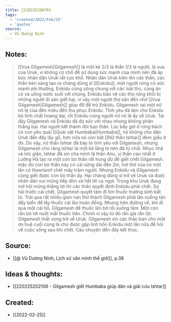 ```yaml
---
title: 💬220225200701
tags:
  - 'created/2022/Feb/25'
  - 'quotes'
source:
  - Vũ Dương Ninh
---
```


## Notes:
> [[Vua Gilgamesh|Gilgamesh]] là một kẻ  2/3 là thần 1/3 là người, là vua của Uruk, vì không có chỗ để sử dụng sức mạnh của mình nên đã áp bức nhân dân Uruk rất cực khổ. Nhân dân Uruk kiên lên các thần, các thần bèn sáng tạo ra chàng dũng sĩ [[Enkidu]], một người rừng có sức mạnh phi thường. Enkidu cùng sống chung với các loài thú, cùng ăn cỏ và uống nước suối với chúng.
> Enkidu bảo vệ các thú rừng khỏi bị những người đi săn giết hại, vì vậy một người thợ săn đến nhờ [[Vua Gilgamesh|Gilgamesh]] giúp đỡ để trừ Enkidu. Gilgamesh sai một nữ nô lệ của đền miếu đến thu phục Enkidu. TÌnh yêu đã làm cho Enkidu bỏ tính chất hoang dại, rồi Enkidu cùng người nữ nô lệ ấy về Uruk. Tại đây Gilgamesh và Enkidu đã đọ sức với nhau nhưng không phân thắng bại. Hai người kết thành đôi bạn thân.
> Lúc bấy giờ ở rừng bách có con yêu quái [[Quái vật Humbaba|Humbaba]], nó không cho dân Uruk đến đây lấy gỗ, hơn nữa nó còn bắt [[Nữ thần Ishtar]] đem giấu ở đó. Do vậy, nữ thần Ishtar đã bày tỏ tình yêu với Gilgamesh, nhưng Gilgamesh cho rằng Ishtar là một kẻ lẳng lơ nên đã từ chối.
> Nhục nhã và tức giận, Ishtar đã xin cha mình là thần Anu, vị thần cao nhất ở Lưỡng Hà tạo ra một con bò thần rất hung dữ để giết chết Gilgamesh. mặc dù con bò thần này có cái sừng dài đến 2m, hơi thở của nó một lần có theerlamf chết mấy trăm người. Nhưng Enkidu và Gilgamesh cũng giết được con bò thần ấy.
> Hai chàng dũng sĩ trở về Uruk và được nhân dân vui mừng tiếp đón và hết lời ca ngợi.
> Trong khu Uruk đang mở hội mừng thắng lợi thì các thần quyết định Enkidu phải chết.
> Sợ hãi trước cái chết, Gilgamesh quyết tâm đi tìm thuốc trường sinh bất tử. Trải qua rất nhiều gian nan thử thách Gilgamesh phải lặn xuống tận đấy biển để lấy thuốc cải lão hoàn đồng. Nhưng trên đường về, khi đi qua một cái hồ, Gilgamesh để thuốc lên bờ rồi xuống tắm. Một con rắn bò tới nuốt mất thuốc tiên. Chính vì vậy từ đó rắn già rắn lột. Gilgamesh thất vọng trở về Uruk.
> Gilgamesh xin các thần ban cho một ơn huệ cuối cùng là cho được gặp linh hồn Enkidu một lần nữa để hỏi về cuộc sống sau khi chết. Câu chuyện đến đây kết thúc.

## Source: 
- [[@ Vũ Dương Ninh, Lịch sử văn minh thế giới]], p.38

## Ideas & thoughts:
- [[220225202106 - Gilgamesh giết Humbaba giúp dân và giải cứu Ishtar]]
## Created:
- [[2022-02-25]]
